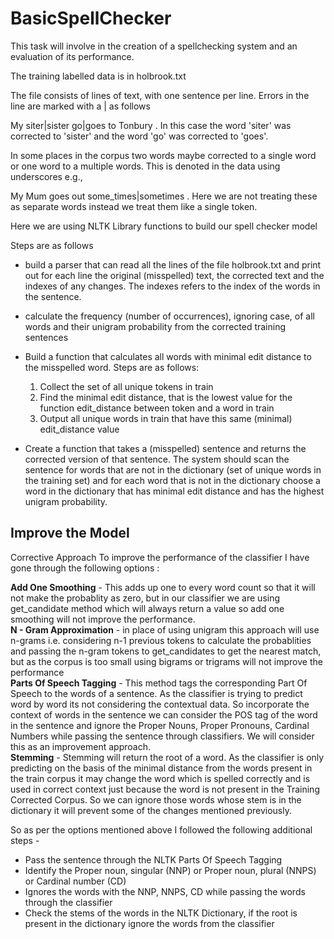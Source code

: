# BasicSpellChecker
This task will involve in the creation of a spellchecking system and an evaluation of its performance.

The training labelled data is in  holbrook.txt

The file consists of lines of text, with one sentence per line. Errors in the line are marked with a | as follows

My siter|sister go|goes to Tonbury .
In this case the word 'siter' was corrected to 'sister' and the word 'go' was corrected to 'goes'.

In some places in the corpus two words maybe corrected to a single word or one word to a multiple words. This is denoted in the data using underscores e.g.,

My Mum goes out some_times|sometimes .
Here we are not treating these as separate words instead we treat them like a single token.

Here we are using NLTK Library functions to build our spell checker model  

Steps are as follows  
- build a parser that can read all the lines of the file holbrook.txt and print out for each line the original (misspelled) text, the corrected text and the indexes of any changes. The indexes refers to the index of the words in the sentence.
-  calculate the frequency (number of occurrences), ignoring case, of all words and their unigram probability from the corrected training sentences
- Build a function that calculates all words with minimal edit distance to the misspelled word. Steps are as follows:

    1. Collect the set of all unique tokens in train
    2. Find the minimal edit distance, that is the lowest value for the function edit_distance between token and a word in train
    3. Output all unique words in train that have this same (minimal) edit_distance value  

- Create a function that takes a (misspelled) sentence and returns the corrected version of that sentence. The system should scan the sentence for words that are not in the dictionary (set of unique words in the training set) and for each word that is not in the dictionary choose a word in the dictionary that has minimal edit distance and has the highest unigram probability.  

## Improve the Model 

Corrective Approach
To improve the performance of the classifier I have gone through the following options :

**Add One Smoothing** - This adds up one to every word count so that it will not make the probablity as zero, but in our classifier we are using get_candidate method which will always return a value so add one smoothing will not improve the performance.  
**N - Gram Approximation** - in place of using unigram this approach will use n-grams i.e. considering n-1 previous tokens to calculate the probablities and passing the n-gram tokens to get_candidates to get the nearest match, but as the corpus is too small using bigrams or trigrams will not improve the performance  
**Parts Of Speech Tagging** - This method tags the corresponding Part Of Speech to the words of a sentence. As the classifier is trying to predict word by word its not considering the contextual data. So incorporate the context of words in the sentence we can consider the POS tag of the word in the sentence and ignore the Proper Nouns, Proper Pronouns, Cardinal Numbers while passing the sentence through classifiers. We will consider this as an improvement approach.  
**Stemming** - Stemming will return the root of a word. As the classifier is only predicting on the basis of the minimal distance from the words present in the train corpus it may change the word which is spelled correctly and is used in correct context just because the word is not present in the Training Corrected Corpus. So we can ignore those words whose stem is in the dictionary it will prevent some of the changes mentioned previously.  

So as per the options mentioned above I followed the following additional steps -

- Pass the sentence through the NLTK Parts Of Speech Tagging
- Identify the Proper noun, singular (NNP) or Proper noun, plural (NNPS) or Cardinal number (CD)
- Ignores the words with the NNP, NNPS, CD while passing the words through the classifier
- Check the stems of the words in the NLTK Dictionary, if the root is present in the dictionary ignore the words from the classifier

